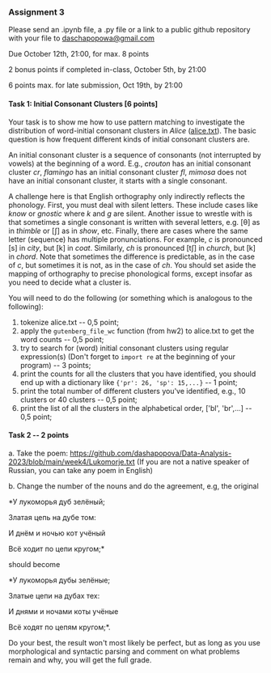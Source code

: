 ### Assignment 3

Please send an .ipynb file, a .py file or a link to a public github repository with your file to daschapopowa@gmail.com

Due October 12th, 21:00, for max. 8 points

2 bonus points if completed in-class, October 5th, by 21:00

6 points max. for late submission, Oct 19th, by 21:00

#### Task 1: Initial Consonant Clusters \[6 points\]

Your task is to show me how to use pattern matching to investigate the distribution of word-initial consonant clusters in *Alice* ([alice.txt](https://github.com/dashapopova/Data-Analysis-2023/blob/main/week2/alice.txt)). The basic question is how frequent different kinds of initial consonant clusters are. 

An initial consonant cluster is a sequence of consonants (not interrupted by vowels) at the beginning of a word. E.g., *crouton* has an initial consonant cluster *cr*, *flamingo* has an initial consonant cluster *fl*, *mimosa* does not have an initial consonant cluster, it starts with a single consonant. 

A challenge here is that English orthography only indirectly reflects the phonology. First, you must deal with silent letters. These include cases like *know* or *gnostic* where *k* and *g* are silent. Another issue to wrestle with is that sometimes a single consonant is written with several letters, e.g. [θ] as in *thimble* or [ʃ] as in *show*, etc. Finally, there are cases where the same letter (sequence) has multiple pronunciations. For example, *c* is pronounced [s] in *city*, but [k] in *coat*. Similarly, *ch* is pronounced [tʃ] in *church*, but [k] in *chord*. Note that sometimes the difference is predictable, as in the case of *c*, but sometimes it is not, as in the case of *ch*. You should set aside the mapping of orthography to precise phonological forms, except insofar as you need to decide what a cluster is.

You will need to do the following (or something which is analogous to the following):

1. tokenize alice.txt -- 0,5 point;
2. apply the `gutenberg_file_wc` function (from hw2) to alice.txt to get the word counts -- 0,5 point;
3. try to search for (word) initial consonant clusters using regular expression(s) (Don't forget to `import re` at the beginning of your program) -- 3 points;
4. print the counts for all the clusters that you have identified, you should end up with a dictionary like `{'pr': 26, 'sp': 15,...}` -- 1 point; 
5. print the total number of different clusters you've identified, e.g., 10 clusters or 40 clusters -- 0,5 point;
6. print the list of all the clusters in the alphabetical order, ['bl', 'br',...] -- 0,5 point;

#### Task 2 -- 2 points

a. Take the poem: https://github.com/dashapopova/Data-Analysis-2023/blob/main/week4/Lukomorje.txt 
(If you are not a native speaker of Russian, you can take any poem in English)

b. Change the number of the nouns and do the agreement, e.g, the original 

*У лукоморья дуб зелёный;

Златая цепь на дубе том:

И днём и ночью кот учёный

Всё ходит по цепи кругом;* 

should become 

*У лукоморья дубы зелёные;

Златые цепи на дубах тех:

И днями и ночами коты учёные

Всё ходят по цепям кругом;*.

Do your best, the result won't most likely be perfect, but as long as you use morphological and syntactic parsing and comment on what problems remain and why, you will get the full grade.

